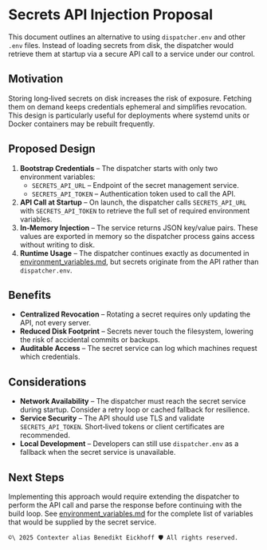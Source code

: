 # Secrets API Injection Proposal

This document outlines an alternative to using `dispatcher.env` and other `.env` files. Instead of loading secrets from disk, the dispatcher would retrieve them at startup via a secure API call to a service under our control.

## Motivation

Storing long‑lived secrets on disk increases the risk of exposure. Fetching them on demand keeps credentials ephemeral and simplifies revocation. This design is particularly useful for deployments where systemd units or Docker containers may be rebuilt frequently.

## Proposed Design

1. **Bootstrap Credentials** – The dispatcher starts with only two environment variables:
   - `SECRETS_API_URL` – Endpoint of the secret management service.
   - `SECRETS_API_TOKEN` – Authentication token used to call the API.
2. **API Call at Startup** – On launch, the dispatcher calls `SECRETS_API_URL` with `SECRETS_API_TOKEN` to retrieve the full set of required environment variables.
3. **In‑Memory Injection** – The service returns JSON key/value pairs. These values are exported in memory so the dispatcher process gains access without writing to disk.
4. **Runtime Usage** – The dispatcher continues exactly as documented in [environment_variables.md](environment_variables.md), but secrets originate from the API rather than `dispatcher.env`.

## Benefits

- **Centralized Revocation** – Rotating a secret requires only updating the API, not every server.
- **Reduced Disk Footprint** – Secrets never touch the filesystem, lowering the risk of accidental commits or backups.
- **Auditable Access** – The secret service can log which machines request which credentials.

## Considerations

- **Network Availability** – The dispatcher must reach the secret service during startup. Consider a retry loop or cached fallback for resilience.
- **Service Security** – The API should use TLS and validate `SECRETS_API_TOKEN`. Short‑lived tokens or client certificates are recommended.
- **Local Development** – Developers can still use `dispatcher.env` as a fallback when the secret service is unavailable.

## Next Steps

Implementing this approach would require extending the dispatcher to perform the API call and parse the response before continuing with the build loop. See [environment_variables.md](environment_variables.md) for the complete list of variables that would be supplied by the secret service.



````text
©\ 2025 Contexter alias Benedikt Eickhoff 🛡️ All rights reserved.
````

